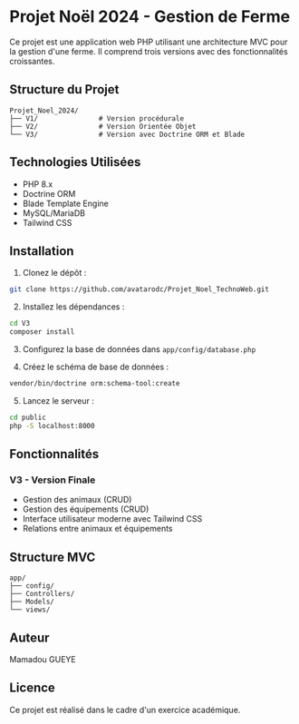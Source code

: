 # Projet Noël 2024 - Gestion de Ferme

Ce projet est une application web PHP utilisant une architecture MVC pour la gestion d'une ferme. Il comprend trois versions avec des fonctionnalités croissantes.

## Structure du Projet

```
Projet_Noel_2024/
├── V1/               # Version procédurale
├── V2/               # Version Orientée Objet
└── V3/               # Version avec Doctrine ORM et Blade
```

## Technologies Utilisées

- PHP 8.x
- Doctrine ORM
- Blade Template Engine
- MySQL/MariaDB
- Tailwind CSS

## Installation

1. Clonez le dépôt :
```bash
git clone https://github.com/avatarodc/Projet_Noel_TechnoWeb.git
```

2. Installez les dépendances :
```bash
cd V3
composer install
```

3. Configurez la base de données dans `app/config/database.php`

4. Créez le schéma de base de données :
```bash
vendor/bin/doctrine orm:schema-tool:create
```

5. Lancez le serveur :
```bash
cd public
php -S localhost:8000
```

## Fonctionnalités

### V3 - Version Finale
- Gestion des animaux (CRUD)
- Gestion des équipements (CRUD)
- Interface utilisateur moderne avec Tailwind CSS
- Relations entre animaux et équipements

## Structure MVC

```
app/
├── config/
├── Controllers/
├── Models/
└── views/
```

## Auteur
Mamadou GUEYE

## Licence
Ce projet est réalisé dans le cadre d'un exercice académique.
